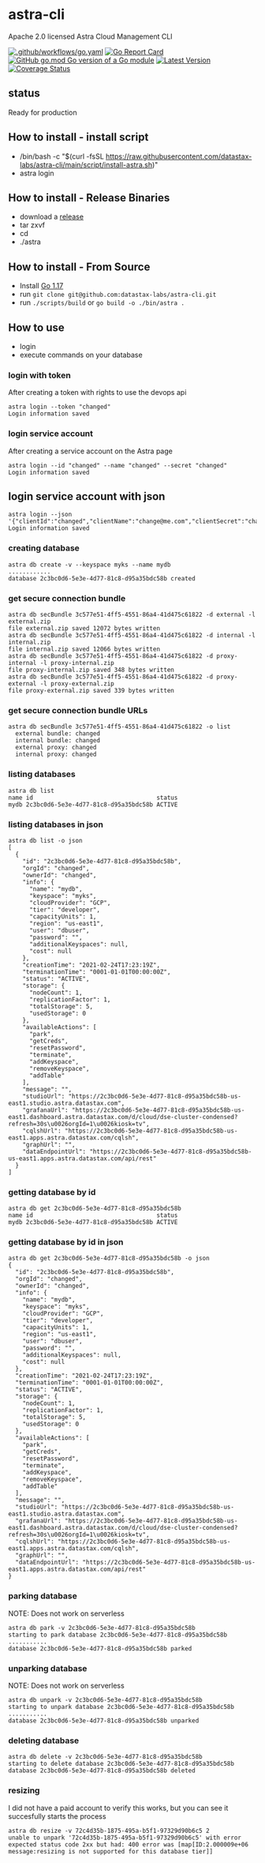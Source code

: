 # astra-cli

Apache 2.0 licensed Astra Cloud Management CLI 

[![.github/workflows/go.yaml](https://github.com/datastax-labs/astra-cli/actions/workflows/go.yaml/badge.svg)](https://github.com/datastax-labs/astra-cli/actions/workflows/go.yaml)
[![Go Report Card](https://goreportcard.com/badge/github.com/datastax-labs/astra-cli)](https://goreportcard.com/report/github.com/datastax-labs/astra-cli)
[![GitHub go.mod Go version of a Go module](https://img.shields.io/github/go-mod/go-version/datastax-labs/astra-cli)](https://img.shields.io/github/go-mod/go-version/datastax-labs/astra-cli)
[![Latest Version](https://img.shields.io/github/v/release/datastax-labs/astra-cli?include_prereleases)](https://github.com/datastax-labs/astra-cli/releases)
[![Coverage Status](https://coveralls.io/repos/github/datastax-labs/astra-cli/badge.svg)](https://coveralls.io/github/datastax-labs/astra-cli)

## status

Ready for production

## How to install - install script

* /bin/bash -c "$(curl -fsSL https://raw.githubusercontent.com/datastax-labs/astra-cli/main/script/install-astra.sh)"
* astra login

## How to install - Release Binaries

* download a [release](https://github.com/datastax-labs/astra-cli/releases)
* tar zxvf <download>
* cd <extracted folder>
* ./astra

## How to install - From Source

* Install [Go 1.17](https://golang.org/dl/)
* run `git clone git@github.com:datastax-labs/astra-cli.git`
* run `./scripts/build` or `go build -o ./bin/astra .`

## How to use

* login
* execute commands on your database

### login with token

After creating a token with rights to use the devops api 

```
astra login --token "changed"
Login information saved
```
### login service account

After creating a service account on the Astra page 

```
astra login --id "changed" --name "changed" --secret "changed"
Login information saved
```

## login service account with json

```
astra login --json '{"clientId":"changed","clientName":"change@me.com","clientSecret":"changed"}'
Login information saved

```

### creating database

```
astra db create -v --keyspace myks --name mydb 
............
database 2c3bc0d6-5e3e-4d77-81c8-d95a35bdc58b created
```

### get secure connection bundle

```
astra db secBundle 3c577e51-4ff5-4551-86a4-41d475c61822 -d external -l external.zip            
file external.zip saved 12072 bytes written
astra db secBundle 3c577e51-4ff5-4551-86a4-41d475c61822 -d internal -l internal.zip            
file internal.zip saved 12066 bytes written
astra db secBundle 3c577e51-4ff5-4551-86a4-41d475c61822 -d proxy-internal -l proxy-internal.zip 
file proxy-internal.zip saved 348 bytes written
astra db secBundle 3c577e51-4ff5-4551-86a4-41d475c61822 -d proxy-external -l proxy-external.zip 
file proxy-external.zip saved 339 bytes written
```

### get secure connection bundle URLs

```
astra db secBundle 3c577e51-4ff5-4551-86a4-41d475c61822 -o list         
  external bundle: changed
  internal bundle: changed
  external proxy: changed
  internal proxy: changed
```

### listing databases

```
astra db list                                                             
name id                                   status
mydb 2c3bc0d6-5e3e-4d77-81c8-d95a35bdc58b ACTIVE
```

### listing databases in json

```
astra db list -o json
[
  {
    "id": "2c3bc0d6-5e3e-4d77-81c8-d95a35bdc58b",
    "orgId": "changed",
    "ownerId": "changed",
    "info": {
      "name": "mydb",
      "keyspace": "myks",
      "cloudProvider": "GCP",
      "tier": "developer",
      "capacityUnits": 1,
      "region": "us-east1",
      "user": "dbuser",
      "password": "",
      "additionalKeyspaces": null,
      "cost": null
    },
    "creationTime": "2021-02-24T17:23:19Z",
    "terminationTime": "0001-01-01T00:00:00Z",
    "status": "ACTIVE",
    "storage": {
      "nodeCount": 1,
      "replicationFactor": 1,
      "totalStorage": 5,
      "usedStorage": 0
    },
    "availableActions": [
      "park",
      "getCreds",
      "resetPassword",
      "terminate",
      "addKeyspace",
      "removeKeyspace",
      "addTable"
    ],
    "message": "",
    "studioUrl": "https://2c3bc0d6-5e3e-4d77-81c8-d95a35bdc58b-us-east1.studio.astra.datastax.com",
    "grafanaUrl": "https://2c3bc0d6-5e3e-4d77-81c8-d95a35bdc58b-us-east1.dashboard.astra.datastax.com/d/cloud/dse-cluster-condensed?refresh=30s\u0026orgId=1\u0026kiosk=tv",
    "cqlshUrl": "https://2c3bc0d6-5e3e-4d77-81c8-d95a35bdc58b-us-east1.apps.astra.datastax.com/cqlsh",
    "graphUrl": "",
    "dataEndpointUrl": "https://2c3bc0d6-5e3e-4d77-81c8-d95a35bdc58b-us-east1.apps.astra.datastax.com/api/rest"
  }
]
```
### getting database by id

```
astra db get 2c3bc0d6-5e3e-4d77-81c8-d95a35bdc58b
name id                                   status
mydb 2c3bc0d6-5e3e-4d77-81c8-d95a35bdc58b ACTIVE
```

### getting database by id in json

```
astra db get 2c3bc0d6-5e3e-4d77-81c8-d95a35bdc58b -o json 
{
  "id": "2c3bc0d6-5e3e-4d77-81c8-d95a35bdc58b",
  "orgId": "changed",
  "ownerId": "changed",
  "info": {
    "name": "mydb",
    "keyspace": "myks",
    "cloudProvider": "GCP",
    "tier": "developer",
    "capacityUnits": 1,
    "region": "us-east1",
    "user": "dbuser",
    "password": "",
    "additionalKeyspaces": null,
    "cost": null
  },
  "creationTime": "2021-02-24T17:23:19Z",
  "terminationTime": "0001-01-01T00:00:00Z",
  "status": "ACTIVE",
  "storage": {
    "nodeCount": 1,
    "replicationFactor": 1,
    "totalStorage": 5,
    "usedStorage": 0
  },
  "availableActions": [
    "park",
    "getCreds",
    "resetPassword",
    "terminate",
    "addKeyspace",
    "removeKeyspace",
    "addTable"
  ],
  "message": "",
  "studioUrl": "https://2c3bc0d6-5e3e-4d77-81c8-d95a35bdc58b-us-east1.studio.astra.datastax.com",
  "grafanaUrl": "https://2c3bc0d6-5e3e-4d77-81c8-d95a35bdc58b-us-east1.dashboard.astra.datastax.com/d/cloud/dse-cluster-condensed?refresh=30s\u0026orgId=1\u0026kiosk=tv",
  "cqlshUrl": "https://2c3bc0d6-5e3e-4d77-81c8-d95a35bdc58b-us-east1.apps.astra.datastax.com/cqlsh",
  "graphUrl": "",
  "dataEndpointUrl": "https://2c3bc0d6-5e3e-4d77-81c8-d95a35bdc58b-us-east1.apps.astra.datastax.com/api/rest"
}
```


### parking database

NOTE: Does not work on serverless

```
astra db park -v 2c3bc0d6-5e3e-4d77-81c8-d95a35bdc58b         
starting to park database 2c3bc0d6-5e3e-4d77-81c8-d95a35bdc58b
...........
database 2c3bc0d6-5e3e-4d77-81c8-d95a35bdc58b parked
```

### unparking database

NOTE: Does not work on serverless

```
astra db unpark -v 2c3bc0d6-5e3e-4d77-81c8-d95a35bdc58b
starting to unpark database 2c3bc0d6-5e3e-4d77-81c8-d95a35bdc58b
...........
database 2c3bc0d6-5e3e-4d77-81c8-d95a35bdc58b unparked
```

### deleting database

```
astra db delete -v 2c3bc0d6-5e3e-4d77-81c8-d95a35bdc58b
starting to delete database 2c3bc0d6-5e3e-4d77-81c8-d95a35bdc58b
database 2c3bc0d6-5e3e-4d77-81c8-d95a35bdc58b deleted
```

### resizing

I did not have a paid account to verify this works, but you can see it succesfully starts the process

```
astra db resize -v 72c4d35b-1875-495a-b5f1-97329d90b6c5 2                    
unable to unpark '72c4d35b-1875-495a-b5f1-97329d90b6c5' with error expected status code 2xx but had: 400 error was [map[ID:2.000009e+06 message:resizing is not supported for this database tier]]
```



